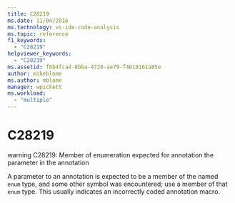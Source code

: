 ```yaml
---
title: C28219
ms.date: 11/04/2016
ms.technology: vs-ide-code-analysis
ms.topic: reference
f1_keywords:
  - "C28219"
helpviewer_keywords:
  - "C28219"
ms.assetid: f8b4fca4-8bba-4720-ae79-f4619161a85e
author: mikeblome
ms.author: mblome
manager: wpickett
ms.workload:
  - "multiple"
---
```

# C28219
warning C28219: Member of enumeration expected for annotation the parameter in the annotation

 A parameter to an annotation is expected to be a member of the named `enum` type, and some other symbol was encountered; use a member of that `enum` type. This usually indicates an incorrectly coded annotation macro.